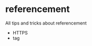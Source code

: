 # referencement
All tips and tricks about referencement


- HTTPS
- tag <title>
- Hiérarchisation des titres `<h1> <h2>`
- Sémantique
- Alt dans toutes les images
- meta tags
- meta viewport
- facebook tags + twitter
- robots.txt
- Sitemaps
- manifest.json
- Google Search Console
- Google Analytics
